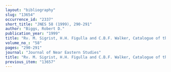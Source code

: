 ```yaml
---
layout: "bibliography"
slug: "13654"
occurrence_id: "2337"
short_title: "JNES 58 (1999), 290-291"
author: "Biggs, Robert D."
publication_year: "1999"
title: "Rv. M. Sigrist, H.H. Figulla and C.B.F. Walker, Catalogue of the Babylonian Tablets in the British Museum, Vol. II"
volume_no_: "58"
pages: "290-291"
journal: "Journal of Near Eastern Studies"
title: "Rv. M. Sigrist, H.H. Figulla and C.B.F. Walker, Catalogue of the Babylonian Tablets in the British Museum, Vol. II"
previous_item: "13657"
---
```


